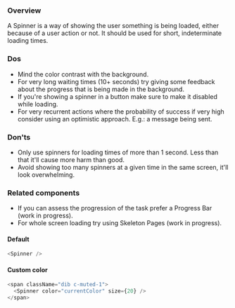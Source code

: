 ### Overview
A Spinner is a way of showing the user something is being loaded, either because of a user action or not. It should be used for short, indeterminate loading times.

### Dos
- Mind the color contrast with the background.
- For very long waiting times (10+ seconds) try giving some feedback about the progress that is being made in the background.
- If you're showing a spinner in a button make sure to make it disabled while loading.
- For very recurrent actions where the probability of success if very high consider using an optimistic approach. E.g.: a message being sent. 

### Don'ts
- Only use spinners for loading times of more than 1 second. Less than that it'll cause more harm than good.
- Avoid showing too many spinners at a given time in the same screen, it'll look overwhelming.

### Related components
- If you can assess the progression of the task prefer a Progress Bar (work in progress).
- For whole screen loading try using Skeleton Pages (work in progress).


#### Default

```js
<Spinner />
```

#### Custom color

```js
<span className="dib c-muted-1">
  <Spinner color="currentColor" size={20} />
</span>
```
